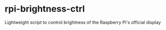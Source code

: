 # rpi-brightness-ctrl
Lightweight script to control brightness of the Raspberry Pi's official display
